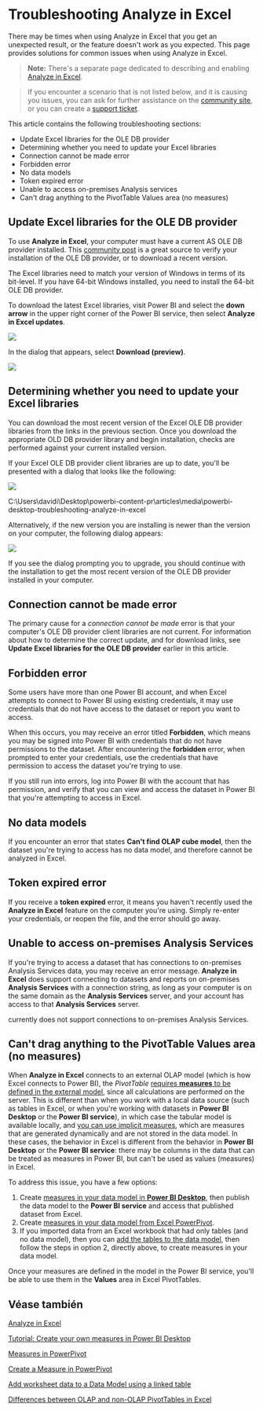 <properties
   pageTitle="Troubleshooting Analyze in Excel"
   description="Solutions to common issues for Analyze in Excel"
   services="powerbi"
   documentationCenter=""
   authors="davidiseminger"
   manager="mblythe"
   backup=""
   editor=""
   tags=""
   qualityFocus=""
   qualityDate=""/>

<tags
   ms.service="powerbi"
   ms.devlang="NA"
   ms.topic="article"
   ms.tgt_pltfrm="NA"
   ms.workload="powerbi"
   ms.date="09/27/2016"
   ms.author="davidi"/>

# Troubleshooting Analyze in Excel

There may be times when using Analyze in Excel that you get an unexpected result, or the feature doesn't work as you expected. This page provides solutions for common issues when using Analyze in Excel.

> <bpt id="p1">**</bpt>Note:<ept id="p1">**</ept> There's a separate page dedicated to describing and enabling <bpt id="p2">[</bpt>Analyze in Excel<ept id="p2">](powerbi-service-analyze-in-excel.md)</ept>.

> If you encounter a scenario that is not listed below, and it is causing you issues, you can ask for further assistance on the <bpt id="p1">[</bpt>community site<ept id="p1">](http://community.powerbi.com/)</ept>, or you can create a <bpt id="p2">[</bpt>support ticket<ept id="p2">](https://powerbi.microsoft.com/support/)</ept>.

This article contains the following troubleshooting sections:

-   Update Excel libraries for the OLE DB provider
-   Determining whether you need to update your Excel libraries
-   Connection cannot be made error
-   Forbidden error
-   No data models
-   Token expired error
-   Unable to access on-premises Analysis services
-   Can't drag anything to the PivotTable Values area (no measures)


## Update Excel libraries for the OLE DB provider
To use <bpt id="p1">**</bpt>Analyze in Excel<ept id="p1">**</ept>, your computer must have a current AS OLE DB provider installed. This <bpt id="p1">[</bpt>community post<ept id="p1">](http://community.powerbi.com/t5/Service/Analyze-in-Excel-Initialization-of-the-data-source-failed/m-p/30837#M8081)</ept> is a great source to verify your installation of the OLE DB provider, or to download a recent version.

The Excel libraries need to match your version of Windows in terms of its bit-level. If you have 64-bit Windows installed, you need to install the 64-bit OLE DB provider.

To download the latest Excel libraries, visit Power BI and select the <bpt id="p1">**</bpt>down arrow<ept id="p1">**</ept> in the upper right corner of the Power BI service, then select <bpt id="p2">**</bpt>Analyze in Excel updates<ept id="p2">**</ept>.

![](media/powerbi-desktop-troubleshooting-analyze-in-excel/tshoot-analyze-excel_1.png)

In the dialog that appears, select <bpt id="p1">**</bpt>Download (preview)<ept id="p1">**</ept>.

![](media/powerbi-desktop-troubleshooting-analyze-in-excel/tshoot-analyze-excel_2.png)

## Determining whether you need to update your Excel libraries
You can download the most recent version of the Excel OLE DB provider libraries from the links in the previous section. Once you download the appropriate OLD DB provider library and begin installation, checks are performed against your current installed version.

If your Excel OLE DB provider client libraries are up to date, you'll be presented with a dialog that looks like the following:

![](media/powerbi-desktop-troubleshooting-analyze-in-excel/troubleshoot-analyze-excel_3.png)

C:\Users\davidi\Desktop\powerbi-content-pr\articles\media\powerbi-desktop-troubleshooting-analyze-in-excel

Alternatively, if the new version you are installing is newer than the version on your computer, the following dialog appears:

![](media/powerbi-desktop-troubleshooting-analyze-in-excel/troubleshoot-analyze-excel_2.png)

If you see the dialog prompting you to upgrade, you should continue with the installation to get the most recent version of the OLE DB provider installed in your computer.

## Connection cannot be made error
The primary cause for a <bpt id="p1">*</bpt>connection cannot be made<ept id="p1">*</ept> error is that your computer's OLE DB provider client libraries are not current. For information about how to determine the correct update, and for download links, see <bpt id="p1">**</bpt>Update Excel libraries for the OLE DB provider<ept id="p1">**</ept> earlier in this article.

## Forbidden error
Some users have more than one Power BI account, and when Excel attempts to connect to Power BI using existing credentials, it may use credentials that do not have access to the dataset or report you want to access.

When this occurs, you may  receive an error titled <bpt id="p1">**</bpt>Forbidden<ept id="p1">**</ept>, which means you may be signed into Power BI with credentials that do not have permissions to the dataset. After encountering the <bpt id="p1">**</bpt>forbidden<ept id="p1">**</ept> error, when prompted to enter your credentials, use the credentials that have permission to access the dataset you're trying to use.

If you still run into errors, log into Power BI with the account that has permission, and verify that you can view and access the dataset in Power BI that you're attempting to access in Excel.

## No data models
If you encounter an error that states <bpt id="p1">**</bpt>Can't find OLAP cube model<ept id="p1">**</ept>, then the dataset you're trying to access has no data model, and therefore cannot be analyzed in Excel.

## Token expired error
If you receive a <bpt id="p1">**</bpt>token expired<ept id="p1">**</ept> error, it means you haven't recently used the <bpt id="p2">**</bpt>Analyze in Excel<ept id="p2">**</ept> feature on the computer you're using. Simply re-enter your credentials, or reopen the file, and the error should go away.

## Unable to access on-premises Analysis Services
If you're trying to access a dataset that has connections to on-premises Analysis Services data, you may receive an error message. <bpt id="p1">**</bpt>Analyze in Excel<ept id="p1">**</ept> does support connecting to datasets and reports on on-premises <bpt id="p2">**</bpt>Analysis Services<ept id="p2">**</ept> with a connection string, as long as your computer is on the same domain as the <bpt id="p3">**</bpt>Analysis Services<ept id="p3">**</ept> server, and your account has access to that <bpt id="p4">**</bpt>Analysis Services<ept id="p4">**</ept> server.

currently does not support connections to on-premises Analysis Services.

## Can't drag anything to the PivotTable Values area (no measures)

When <bpt id="p1">**</bpt>Analyze in Excel<ept id="p1">**</ept> connects to an external OLAP model (which is how Excel connects to Power BI), the <bpt id="p2">*</bpt>PivotTable<ept id="p2">*</ept> <bpt id="p3">[</bpt>requires <bpt id="p4">**</bpt>measures<ept id="p4">**</ept> to be defined in the external model<ept id="p3">](https://support.microsoft.com/kb/234700)</ept>, since all calculations are performed on the server. This is different than when you work with a local data source (such as tables in Excel, or when you're working with datasets in <bpt id="p1">**</bpt>Power BI Desktop<ept id="p1">**</ept> or the <bpt id="p2">**</bpt>Power BI service<ept id="p2">**</ept>), in which case the tabular model is available locally, and <bpt id="p3">[</bpt>you can use implicit measures<ept id="p3">](https://msdn.microsoft.com/library/gg399077.aspx)</ept>, which are measures that are generated dynamically and are not stored in the data model. In these cases, the behavior in Excel is different from the behavior in <bpt id="p1">**</bpt>Power BI Desktop<ept id="p1">**</ept> or the <bpt id="p2">**</bpt>Power BI service<ept id="p2">**</ept>: there may be columns in the data that can be treated as measures in Power BI, but can't be used as values (measures) in Excel.

To address this issue, you have a few options:

1.  Create <bpt id="p1">[</bpt>measures in your data model in <bpt id="p2">**</bpt>Power BI Desktop<ept id="p2">**</ept><ept id="p1">](powerbi-desktop-tutorial-create-measures.md)</ept>, then publish the data model to the <bpt id="p3">**</bpt>Power BI service<ept id="p3">**</ept> and access that published dataset from Excel.
2.  Create <bpt id="p1">[</bpt>measures in your data model from Excel PowerPivot<ept id="p1">](https://support.office.com/article/Create-a-Measure-in-Power-Pivot-d3cc1495-b4e5-48e7-ba98-163022a71198)</ept>.
3.  If you imported data from an Excel workbook that had only tables (and no data model), then you can <bpt id="p1">[</bpt>add the tables to the data model<ept id="p1">](https://support.office.com/article/Add-worksheet-data-to-a-Data-Model-using-a-linked-table-d3665fc3-99b0-479d-ba09-a37640f5be42)</ept>, then follow the steps in option 2, directly above, to create measures in your data model.

Once your measures are defined in the model in the Power BI service, you'll be able to use them in the <bpt id="p1">**</bpt>Values<ept id="p1">**</ept> area in Excel PivotTables.



## Véase también  

[Analyze in Excel](powerbi-service-analyze-in-excel.md)

[Tutorial: Create your own measures in Power BI Desktop](powerbi-desktop-tutorial-create-measures.md)

[Measures in PowerPivot](https://msdn.microsoft.com/library/gg399077.aspx)

[Create a Measure in PowerPivot](https://support.office.com/article/Create-a-Measure-in-Power-Pivot-d3cc1495-b4e5-48e7-ba98-163022a71198)

[Add worksheet data to a Data Model using a linked table](https://support.office.com/article/Add-worksheet-data-to-a-Data-Model-using-a-linked-table-d3665fc3-99b0-479d-ba09-a37640f5be42)

[Differences between OLAP and non-OLAP PivotTables in Excel](https://support.microsoft.com/kb/234700)
